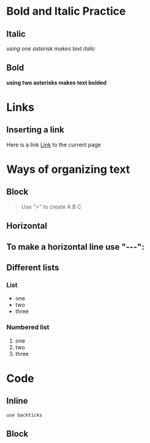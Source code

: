 # Bold and Italic Practice
## Italic
*using one asterisk makes text italic*
## Bold
**using two asterisks makes text bolded**

# Links
## Inserting a link
Here is a link [Link](https://myxpan.github.io/cse15l-lab-reports/) to the current page

# Ways of organizing text
## Block
> Use ">" to create
> A
> B
> C

## Horizontal
To make a horizontal line use "---":
---

## Different lists
### List
- one
- two
- three
### Numbered list
1. one
2. two
3. three

# Code
## Inline
`use backticks`

## Block
